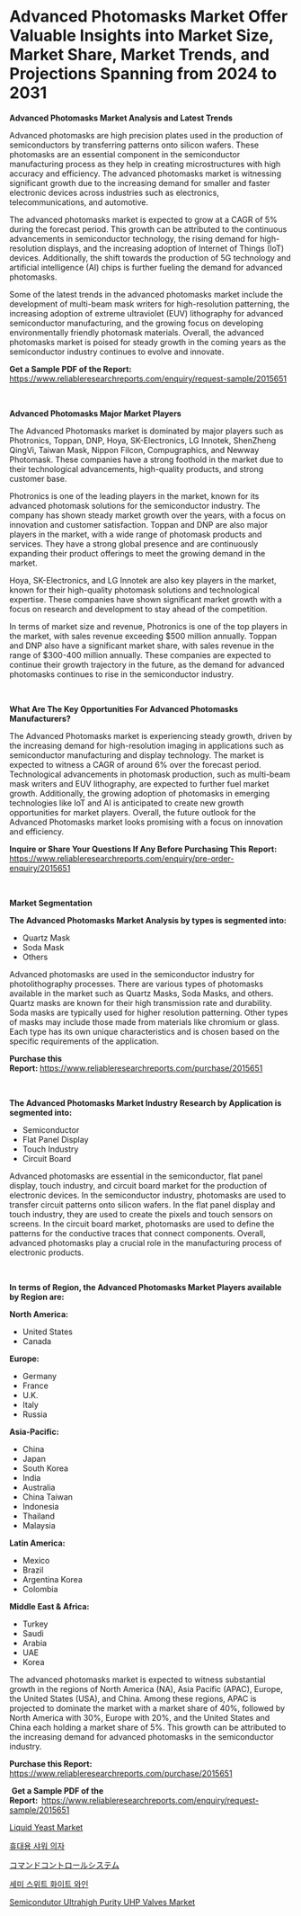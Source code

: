 <p><h1>Advanced Photomasks Market Offer Valuable Insights into Market Size, Market Share, Market Trends, and Projections Spanning from 2024 to 2031</h1></p><p><strong>Advanced Photomasks Market Analysis and Latest Trends</strong></p>
<p><p>Advanced photomasks are high precision plates used in the production of semiconductors by transferring patterns onto silicon wafers. These photomasks are an essential component in the semiconductor manufacturing process as they help in creating microstructures with high accuracy and efficiency. The advanced photomasks market is witnessing significant growth due to the increasing demand for smaller and faster electronic devices across industries such as electronics, telecommunications, and automotive.</p><p>The advanced photomasks market is expected to grow at a CAGR of 5% during the forecast period. This growth can be attributed to the continuous advancements in semiconductor technology, the rising demand for high-resolution displays, and the increasing adoption of Internet of Things (IoT) devices. Additionally, the shift towards the production of 5G technology and artificial intelligence (AI) chips is further fueling the demand for advanced photomasks.</p><p>Some of the latest trends in the advanced photomasks market include the development of multi-beam mask writers for high-resolution patterning, the increasing adoption of extreme ultraviolet (EUV) lithography for advanced semiconductor manufacturing, and the growing focus on developing environmentally friendly photomask materials. Overall, the advanced photomasks market is poised for steady growth in the coming years as the semiconductor industry continues to evolve and innovate.</p></p>
<p><strong>Get a Sample PDF of the Report:&nbsp;</strong> <a href="https://www.reliableresearchreports.com/enquiry/request-sample/2015651">https://www.reliableresearchreports.com/enquiry/request-sample/2015651</a></p>
<p>&nbsp;</p>
<p><strong>Advanced Photomasks Major Market Players</strong></p>
<p><p>The Advanced Photomasks market is dominated by major players such as Photronics, Toppan, DNP, Hoya, SK-Electronics, LG Innotek, ShenZheng QingVi, Taiwan Mask, Nippon Filcon, Compugraphics, and Newway Photomask. These companies have a strong foothold in the market due to their technological advancements, high-quality products, and strong customer base.</p><p>Photronics is one of the leading players in the market, known for its advanced photomask solutions for the semiconductor industry. The company has shown steady market growth over the years, with a focus on innovation and customer satisfaction. Toppan and DNP are also major players in the market, with a wide range of photomask products and services. They have a strong global presence and are continuously expanding their product offerings to meet the growing demand in the market.</p><p>Hoya, SK-Electronics, and LG Innotek are also key players in the market, known for their high-quality photomask solutions and technological expertise. These companies have shown significant market growth with a focus on research and development to stay ahead of the competition.</p><p>In terms of market size and revenue, Photronics is one of the top players in the market, with sales revenue exceeding $500 million annually. Toppan and DNP also have a significant market share, with sales revenue in the range of $300-400 million annually. These companies are expected to continue their growth trajectory in the future, as the demand for advanced photomasks continues to rise in the semiconductor industry.</p></p>
<p>&nbsp;</p>
<p><strong>What Are The Key Opportunities For Advanced Photomasks Manufacturers?</strong></p>
<p><p>The Advanced Photomasks market is experiencing steady growth, driven by the increasing demand for high-resolution imaging in applications such as semiconductor manufacturing and display technology. The market is expected to witness a CAGR of around 6% over the forecast period. Technological advancements in photomask production, such as multi-beam mask writers and EUV lithography, are expected to further fuel market growth. Additionally, the growing adoption of photomasks in emerging technologies like IoT and AI is anticipated to create new growth opportunities for market players. Overall, the future outlook for the Advanced Photomasks market looks promising with a focus on innovation and efficiency.</p></p>
<p><strong>Inquire or Share Your Questions If Any Before Purchasing This Report:</strong> <a href="https://www.reliableresearchreports.com/enquiry/pre-order-enquiry/2015651">https://www.reliableresearchreports.com/enquiry/pre-order-enquiry/2015651</a></p>
<p>&nbsp;</p>
<p><strong>Market Segmentation</strong></p>
<p><strong>The Advanced Photomasks Market Analysis by types is segmented into:</strong></p>
<p><ul><li>Quartz Mask</li><li>Soda Mask</li><li>Others</li></ul></p>
<p><p>Advanced photomasks are used in the semiconductor industry for photolithography processes. There are various types of photomasks available in the market such as Quartz Masks, Soda Masks, and others. Quartz masks are known for their high transmission rate and durability. Soda masks are typically used for higher resolution patterning. Other types of masks may include those made from materials like chromium or glass. Each type has its own unique characteristics and is chosen based on the specific requirements of the application.</p></p>
<p><strong>Purchase this Report:&nbsp;</strong><a href="https://www.reliableresearchreports.com/purchase/2015651">https://www.reliableresearchreports.com/purchase/2015651</a></p>
<p>&nbsp;</p>
<p><strong>The Advanced Photomasks Market Industry Research by Application is segmented into:</strong></p>
<p><ul><li>Semiconductor</li><li>Flat Panel Display</li><li>Touch Industry</li><li>Circuit Board</li></ul></p>
<p><p>Advanced photomasks are essential in the semiconductor, flat panel display, touch industry, and circuit board market for the production of electronic devices. In the semiconductor industry, photomasks are used to transfer circuit patterns onto silicon wafers. In the flat panel display and touch industry, they are used to create the pixels and touch sensors on screens. In the circuit board market, photomasks are used to define the patterns for the conductive traces that connect components. Overall, advanced photomasks play a crucial role in the manufacturing process of electronic products.</p></p>
<p>&nbsp;</p>
<p><strong>In terms of Region, the Advanced Photomasks Market Players available by Region are:</strong></p>
<p>
    <p> <strong> North America: </strong>
        <ul>
            <li>United States</li>
            <li>Canada</li>
        </ul>
        </p> 
    <p> <strong> Europe: </strong>
        <ul>
            <li>Germany</li>
            <li>France</li>
            <li>U.K.</li>
            <li>Italy</li>
            <li>Russia</li>
        </ul>
        </p> 
    <p> <strong> Asia-Pacific: </strong>
        <ul>
            <li>China</li>
            <li>Japan</li>
            <li>South Korea</li>
            <li>India</li>
            <li>Australia</li>
            <li>China Taiwan</li>
            <li>Indonesia</li>
            <li>Thailand</li>
            <li>Malaysia</li>
        </ul>
        </p> 
    <p> <strong> Latin America: </strong>
        <ul>
            <li>Mexico</li>
            <li>Brazil</li>
            <li>Argentina Korea</li>
            <li>Colombia</li>
        </ul>
        </p> 
    <p> <strong> Middle East & Africa: </strong>
        <ul>
            <li>Turkey</li>
            <li>Saudi</li>
            <li>Arabia</li>
            <li>UAE</li>
            <li>Korea</li>
        </ul>
    </p>
    </p>
<p><p>The advanced photomasks market is expected to witness substantial growth in the regions of North America (NA), Asia Pacific (APAC), Europe, the United States (USA), and China. Among these regions, APAC is projected to dominate the market with a market share of 40%, followed by North America with 30%, Europe with 20%, and the United States and China each holding a market share of 5%. This growth can be attributed to the increasing demand for advanced photomasks in the semiconductor industry.</p></p>
<p><strong>Purchase this Report: </strong><a href="https://www.reliableresearchreports.com/purchase/2015651">https://www.reliableresearchreports.com/purchase/2015651</a></p>
<p>&nbsp;<strong>Get a Sample PDF of the Report:&nbsp;&nbsp;</strong><a href="https://www.reliableresearchreports.com/enquiry/request-sample/2015651">https://www.reliableresearchreports.com/enquiry/request-sample/2015651</a></p>
<p><strong></strong></p>
<p><p><a href="https://view.publitas.com/reportprime-1/liquid-yeast-market-centers-on-aspects-such-as-market-growth-market-share-market-opportunity-and-projected-forecasts-spanning-from-2024-to-2031/">Liquid Yeast Market</a></p><p><a href="https://medium.com/@sarissaschmalingtr6fz2739/%ED%9C%B4%EB%8C%80%EC%9A%A9-%EC%83%A4%EC%9B%8C-%EC%9D%98%EC%9E%90-%EC%8B%9C%EC%9E%A5-%EB%B6%84%EC%84%9D-cagr-%EC%8B%9C%EC%9E%A5-%EC%84%B8%EB%B6%84%ED%99%94-%EB%B0%8F-%EA%B8%80%EB%A1%9C%EB%B2%8C-%EC%82%B0%EC%97%85-%EA%B0%9C%EC%9A%94-c862dccef761">휴대용 샤워 의자</a></p><p><a href="https://medium.com/@dx0328/%E3%82%B3%E3%83%9E%E3%83%B3%E3%83%89%E3%82%B3%E3%83%B3%E3%83%88%E3%83%AD%E3%83%BC%E3%83%AB%E3%82%B7%E3%82%B9%E3%83%86%E3%83%A0%E3%81%AE%E5%B8%82%E5%A0%B4%E8%AA%BF%E6%9F%BB%E3%83%AC%E3%83%9D%E3%83%BC%E3%83%88-%E3%81%9D%E3%81%AE%E6%AD%B4%E5%8F%B2%E3%81%A8%E4%BA%88%E6%B8%AC2024%E5%B9%B4%E3%81%8B%E3%82%892031%E5%B9%B4%E3%81%BE%E3%81%A7-96866a50f5cb">コマンドコントロールシステム</a></p><p><a href="https://github.com/fredrickeglers/Market-Research-Report-List-1/blob/main/7277853185879.md">세미 스위트 화이트 와인</a></p><p><a href="https://github.com/Chiragrp22/Market-Research-Report-List-3/blob/main/semicondutor-ultrahigh-purity-uhp-valves-market.md">Semicondutor Ultrahigh Purity UHP Valves Market</a></p></p>